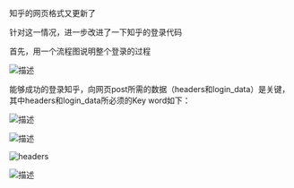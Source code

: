 知乎的网页格式又更新了

针对这一情况，进一步改进了一下知乎的登录代码

首先，用一个流程图说明整个登录的过程

![描述](https://github.com/kunkun1230/Python/tree/master/%E7%99%BB%E5%BD%95%E7%9F%A5%E4%B9%8E/Zhihu-login-update%2020180522/Screenshots/1.png)


能够成功的登录知乎，向网页post所需的数据（headers和login_data）是关键，其中headers和login_data所必须的Key word如下：

![描述](https://github.com/kunkun1230/Python/tree/master/%E7%99%BB%E5%BD%95%E7%9F%A5%E4%B9%8E/Zhihu-login-update%2020180522/Screenshots/2.png)


![描述](https://github.com/kunkun1230/Python/tree/master/%E7%99%BB%E5%BD%95%E7%9F%A5%E4%B9%8E/Zhihu-login-\update%2020180522/Screenshots/3.png)




![headers](https://ss3.bdstatic.com/70cFv8Sh_Q1YnxGkpoWK1HF6hhy/it/u=1936243647,17773800&fm=27&gp=0.jpg)

![描述](https://github.com/foolish1016/MoreView/blob/master/MoreBtn/Preview/7A33E4FC-D15F-4FA2-99D4-371FA7C8DEAA.png)
